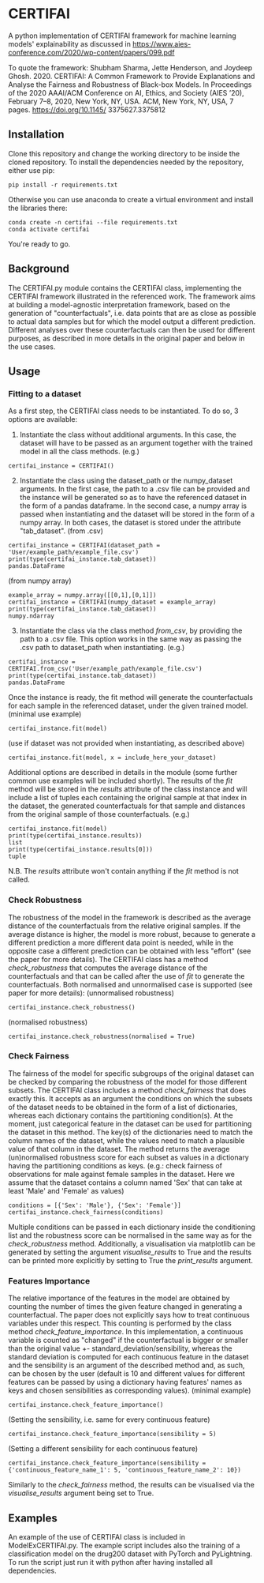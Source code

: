 # CERTIFAI
A python implementation of CERTIFAI framework for machine learning models' explainability as discussed in https://www.aies-conference.com/2020/wp-content/papers/099.pdf 

To quote the framework:
Shubham Sharma, Jette Henderson, and Joydeep Ghosh. 2020. CERTIFAI:
A Common Framework to Provide Explanations and Analyse the Fairness
and Robustness of Black-box Models. In Proceedings of the 2020 AAAI/ACM
Conference on AI, Ethics, and Society (AIES ’20), February 7–8, 2020, New
York, NY, USA. ACM, New York, NY, USA, 7 pages. https://doi.org/10.1145/
3375627.3375812

## Installation
Clone this repository and change the working directory to be inside the cloned repository.
To install the dependencies needed by the repository, either use pip:
```
pip install -r requirements.txt
```
Otherwise you can use anaconda to create a virtual environment and install the libraries there:
```
conda create -n certifai --file requirements.txt
conda activate certifai
```

You're ready to go.


## Background
The CERTIFAI.py module contains the CERTIFAI class, implementing the CERTIFAI framework illustrated in the referenced work. The framework aims at building a model-agnostic interpretation framework, based on the generation of "counterfactuals", i.e. data points that are as close as possible to actual data samples but for which the model output a different prediction. Different analyses over these counterfactuals can then be used for different purposes, as described in more details in the original paper and below in the use cases.

## Usage
### Fitting to a dataset
As a first step, the CERTIFAI class needs to be instantiated. To do so, 3 options are available:
1. Instantiate the class without additional arguments. In this case, the dataset will have to be passed as an argument together with the trained model in all the class methods. (e.g.)
```
certifai_instance = CERTIFAI()
```
2. Instantiate the class using the dataset_path or the numpy_dataset arguments. In the first case, the path to a .csv file can be provided and the instance will be generated so as to have the referenced dataset in the form of a pandas dataframe. In the second case, a numpy array is passed when instantiating and the dataset will be stored in the form of a numpy array. In both cases, the dataset is stored under the attribute "tab_dataset".
(from .csv)
```
certifai_instance = CERTIFAI(dataset_path = 'User/example_path/example_file.csv')
print(type(certifai_instance.tab_dataset))
pandas.DataFrame
```
(from numpy array)
```
example_array = numpy.array([[0,1],[0,1]])
certifai_instance = CERTIFAI(numpy_dataset = example_array)
print(type(certifai_instance.tab_dataset))
numpy.ndarray
```
3. Instantiate the class via the class method *from_csv*, by providing the path to a .csv file. This option works in the same way as passing the .csv path to dataset_path when instantiating.
(e.g.)
```
certifai_instance = CERTIFAI.from_csv('User/example_path/example_file.csv')
print(type(certifai_instance.tab_dataset))
pandas.DataFrame
```

Once the instance is ready, the fit method will generate the counterfactuals for each sample in the referenced dataset, under the given trained model.
(minimal use example)
```
certifai_instance.fit(model)
```
(use if dataset was not provided when instantiating, as described above)
```
certifai_instance.fit(model, x = include_here_your_dataset)
```

Additional options are described in details in the module (some further common use examples will be included shortly). The results of the *fit* method will be stored in the *results* attribute of the class instance and will include a list of tuples each containing the original sample at that index in the dataset, the generated counterfactuals for that sample and distances from the original sample of those counterfactuals.
(e.g.)
```
certifai_instance.fit(model)
print(type(certifai_instance.results))
list
print(type(certifai_instance.results[0]))
tuple
```
N.B. The *results* attribute won't contain anything if the *fit* method is not called.

### Check Robustness
The robustness of the model in the framework is described as the average distance of the counterfactuals from the relative original samples. If the average distance is higher, the model is more robust, because to generate a different prediction a more different data point is needed, while in the opposite case a different prediction can be obtained with less "effort" (see the paper for more details). The CERTIFAI class has a method *check_robustness* that computes the average distance of the counterfactuals and that can be called after the use of *fit* to generate the counterfactuals. Both normalised and unnormalised case is supported (see paper for more details):
(unnormalised robustness)
```
certifai_instance.check_robustness()
```
(normalised robustness)
```
certifai_instance.check_robustness(normalised = True)
```

### Check Fairness
The fairness of the model for specific subgroups of the original dataset can be checked by comparing the robustness of the model for those different subsets. The CERTIFAI class includes a method *check_fairness* that does exactly this. It accepts as an argument the conditions on which the subsets of the dataset needs to be obtained in the form of a list of dictionaries, whereas each dictionary contains the partitioning condition(s). At the moment, just categorical feature in the dataset can be used for partitioning the dataset in this method. The key(s) of the dictionaries need to match the column names of the dataset, while the values need to match a plausible value of that column in the dataset. The method returns the average (un)normalised robustness score for each subset as values in a dictionary having the partitioning conditions as keys.
(e.g.: check fairness of observations for male against female samples in the dataset. Here we assume that the dataset contains a column named 'Sex' that can take at least 'Male' and 'Female' as values)
```
conditions = [{'Sex': 'Male'}, {'Sex': 'Female'}]
certifai_instance.check_fairness(conditions)
```
Multiple conditions can be passed in each dictionary inside the conditioning list and the robustness score can be normalised in the same way as for the *check_robustness* method. Additionally, a visualisation via matplotlib can be generated by setting the argument *visualise_results* to True and the results can be printed more explicitly by setting to True the *print_results* argument.

### Features Importance
The relative importance of the features in the model are obtained by counting the number of times the given feature changed in generating a counterfactual. The paper does not explicitly says how to treat continuous variables under this respect. This counting is performed by the class method *check_feature_importance*. In this implementation, a continuous variable is counted as "changed" if the counterfactual is bigger or smaller than the original value +- standard_deviation/sensibility, whereas the standard deviation is computed for each continuous feature in the dataset and the sensibility is an argument of the described method and, as such, can be chosen by the user (default is 10 and different values for different features can be passed by using a dictionary having features' names as keys and chosen sensibilities as corresponding values). 
(minimal example)
```
certifai_instance.check_feature_importance()
```
(Setting the sensibility, i.e. same for every continuous feature)
```
certifai_instance.check_feature_importance(sensibility = 5)
```
(Setting a different sensibility for each continuous feature)
```
certifai_instance.check_feature_importance(sensibility = {'continuous_feature_name_1': 5, 'continuous_feature_name_2': 10})
```
Similarly to the *check_fairness* method, the results can be visualised via the *visualise_results* argument being set  to True.

## Examples
An example of the use of CERTIFAI class is included in ModelExCERTIFAI.py. The example script includes also the training of a classification model on the drug200 dataset with PyTorch and PyLightning. To run the script just run it with python after having installed all dependencies.
